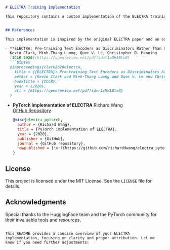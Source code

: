 ```markdown
# ELECTRA Training Implementation

This repository contains a custom implementation of the ELECTRA training method using PyTorch and HuggingFace's Transformers library. ELECTRA (Efficiently Learning an Encoder that Classifies Token Replacements Accurately) is a transformer-based model pre-trained as a discriminator rather than a generator, resulting in a more compute-efficient pre-training approach.


## References

This implementation is inspired by the original ELECTRA paper and an existing PyTorch implementation:

- **ELECTRA: Pre-training Text Encoders as Discriminators Rather Than Generators**
  Kevin Clark, Minh-Thang Luong, Quoc V. Le, Christopher D. Manning  
  [ICLR 2020](https://openreview.net/pdf?id=r1xMH1BtvB)  
  ```bibtex
  @inproceedings{clark2020electra,
    title = {{ELECTRA}: Pre-training Text Encoders as Discriminators Rather Than Generators},
    author = {Kevin Clark and Minh-Thang Luong and Quoc V. Le and Christopher D. Manning},
    booktitle = {ICLR},
    year = {2020},
    url = {https://openreview.net/pdf?id=r1xMH1BtvB}
  }
  ```

- **PyTorch Implementation of ELECTRA**
  Richard Wang  
  [GitHub Repository](https://github.com/richarddwang/electra_pytorch)  
  ```bibtex
  @misc{electra_pytorch,
    author = {Richard Wang},
    title = {PyTorch implementation of ELECTRA},
    year = {2020},
    publisher = {GitHub},
    journal = {GitHub repository},
    howpublished = {\url{https://github.com/richarddwang/electra_pytorch}}
  }
  ```

## License

This project is licensed under the MIT License. See the `LICENSE` file for details.

## Acknowledgments

Special thanks to the HuggingFace team and the PyTorch community for their invaluable tools and resources.
```

This README provides a concise overview of your ELECTRA implementation, focusing on clarity and proper attribution. Let me know if you need further adjustments!
